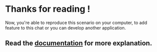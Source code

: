 # Thanks for reading !

Now, you're able to reproduce this scenario on your computer, to add feature to this chat or you can develop another application.

## Read the [documentation](https://doc.zetapush.com) for more explanation.